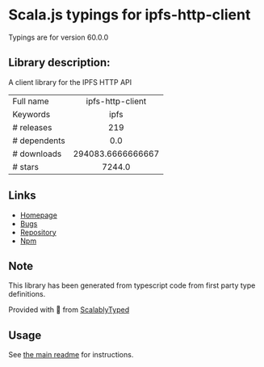 
# Scala.js typings for ipfs-http-client

Typings are for version 60.0.0

## Library description:
A client library for the IPFS HTTP API

|                    |                 |
| ------------------ | :-------------: |
| Full name          | ipfs-http-client |
| Keywords           | ipfs |
| # releases         | 219 |
| # dependents       | 0.0 |
| # downloads        | 294083.6666666667 |
| # stars            | 7244.0 |

## Links
- [Homepage](https://github.com/ipfs/js-ipfs/tree/master/packages/ipfs-http-client#readme)
- [Bugs](https://github.com/ipfs/js-ipfs/issues)
- [Repository](https://github.com/ipfs/js-ipfs)
- [Npm](https://www.npmjs.com/package/ipfs-http-client)
    


## Note
This library has been generated from typescript code from first party type definitions.

Provided with :purple_heart: from [ScalablyTyped](https://github.com/oyvindberg/ScalablyTyped)

## Usage
See [the main readme](../../readme.md) for instructions.


